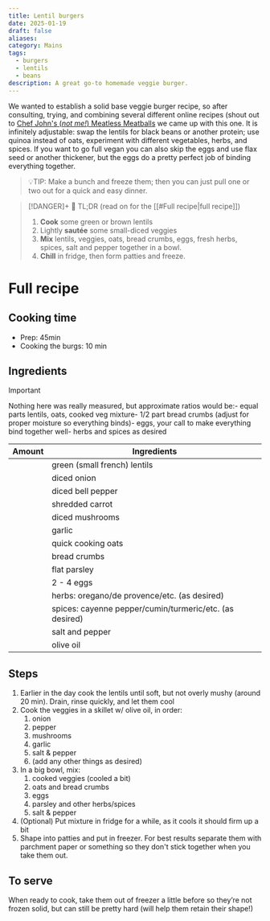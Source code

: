 ```yaml
---
title: Lentil burgers
date: 2025-01-19
draft: false
aliases: 
category: Mains
tags:
  - burgers
  - lentils
  - beans
description: A great go-to homemade veggie burger.
---
```

We wanted to establish a solid base veggie burger recipe, so after consulting, trying, and combining several different online recipes (shout out to [Chef John's (*not me!*) Meatless Meatballs](https://www.allrecipes.com/recipe/232908/chef-johns-meatless-meatballs/) we came up with this one. It is infinitely adjustable: swap the lentils for black beans or another protein; use quinoa instead of oats, experiment with different vegetables, herbs, and spices. If you want to go full vegan you can also skip the eggs and use flax seed or another thickener, but the eggs do a pretty perfect job of binding everything together. 

> 💡TIP: Make a bunch and freeze them; then you can just pull one or two out for a quick and easy dinner.

> [!DANGER]+ 🥱 TL;DR (read on for the [[#Full recipe|full recipe]])
> 1. **Cook** some green or brown lentils
> 2. Lightly **sautée** some small-diced veggies
> 3. **Mix** lentils, veggies, oats, bread crumbs, eggs, fresh herbs, spices, salt and pepper together in a bowl.
> 4. **Chill** in fridge, then form patties and freeze. 

# Full recipe
## Cooking time
- Prep: 45min
- Cooking the burgs: 10 min
## Ingredients

> [!important]  
> Nothing here was really measured, but approximate ratios would be:- equal parts lentils, oats, cooked veg mixture- 1/2 part bread crumbs (adjust for proper moisture so everything binds)- eggs, your call to make everything bind together well- herbs and spices as desired  

| **Amount** | **Ingredients**                                         |
| ---------- | ------------------------------------------------------- |
|            | green (small french) lentils                            |
|            | diced onion                                             |
|            | diced bell pepper                                       |
|            | shredded carrot                                         |
|            | diced mushrooms                                         |
|            | garlic                                                  |
|            | quick cooking oats                                      |
|            | bread crumbs                                            |
|            | flat parsley                                            |
|            | 2 - 4 eggs                                              |
|            | herbs: oregano/de provence/etc. (as desired)            |
|            | spices: cayenne pepper/cumin/turmeric/etc. (as desired) |
|            | salt and pepper                                         |
|            | olive oil                                               |

## Steps

1. Earlier in the day cook the lentils until soft, but not overly mushy (around 20 min). Drain, rinse quickly, and let them cool
2. Cook the veggies in a skillet w/ olive oil, in order:
    1. onion
    2. pepper
    3. mushrooms
    4. garlic
    5. salt & pepper
    6. (add any other things as desired)
3. In a big bowl, mix:
    1. cooked veggies (cooled a bit)
    2. oats and bread crumbs
    3. eggs
    4. parsley and other herbs/spices
    5. salt & pepper
4. (Optional) Put mixture in fridge for a while, as it cools it should firm up a bit
5. Shape into patties and put in freezer. For best results separate them with parchment paper or something so they don't stick together when you take them out. 

## To serve

When ready to cook, take them out of freezer a little before so they’re not frozen solid, but can still be pretty hard (will help them retain their shape!)

